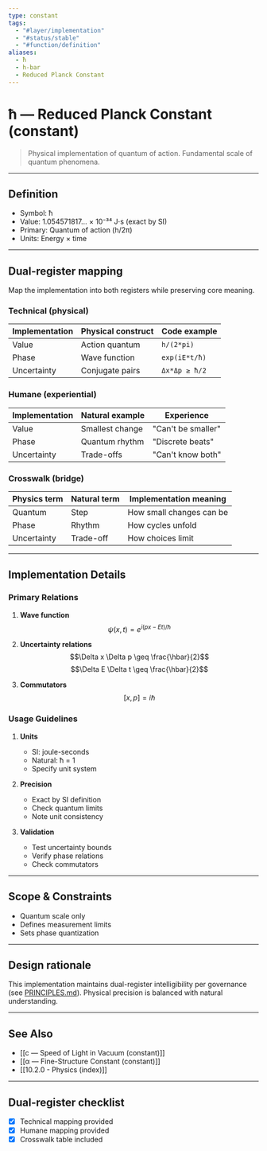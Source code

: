 ```yaml
---
type: constant
tags:
  - "#layer/implementation"
  - "#status/stable"
  - "#function/definition"
aliases:
  - ħ
  - h-bar
  - Reduced Planck Constant
---
```


# ħ — Reduced Planck Constant (constant)

> Physical implementation of quantum of action.
> Fundamental scale of quantum phenomena.

---

## Definition

- Symbol: ħ
- Value: 1.054571817... × 10⁻³⁴ J⋅s (exact by SI)
- Primary: Quantum of action (h/2π)
- Units: Energy × time

---

## Dual‑register mapping

Map the implementation into both registers while preserving core meaning.

### Technical (physical)

| Implementation | Physical construct | Code example |
|----------------|-------------------|--------------|
| Value | Action quantum | `h/(2*pi)` |
| Phase | Wave function | `exp(iE*t/ħ)` |
| Uncertainty | Conjugate pairs | `Δx*Δp ≥ ħ/2` |

### Humane (experiential)

| Implementation | Natural example | Experience |
|----------------|----------------|------------|
| Value | Smallest change | "Can't be smaller" |
| Phase | Quantum rhythm | "Discrete beats" |
| Uncertainty | Trade-offs | "Can't know both" |

### Crosswalk (bridge)

| Physics term | Natural term | Implementation meaning |
|-------------|-------------|----------------------|
| Quantum | Step | How small changes can be |
| Phase | Rhythm | How cycles unfold |
| Uncertainty | Trade-off | How choices limit |

---

## Implementation Details

### Primary Relations

1. **Wave function**
   $$\psi(x,t) = e^{i(px - Et)/\hbar}$$

2. **Uncertainty relations**
   $$\Delta x \Delta p \geq \frac{\hbar}{2}$$
   $$\Delta E \Delta t \geq \frac{\hbar}{2}$$

3. **Commutators**
   $$[x,p] = i\hbar$$

### Usage Guidelines

1. **Units**
   - SI: joule-seconds
   - Natural: ħ = 1
   - Specify unit system

2. **Precision**
   - Exact by SI definition
   - Check quantum limits
   - Note unit consistency

3. **Validation**
   - Test uncertainty bounds
   - Verify phase relations
   - Check commutators

---

## Scope & Constraints

- Quantum scale only
- Defines measurement limits
- Sets phase quantization

---

## Design rationale

This implementation maintains dual-register intelligibility per governance (see [PRINCIPLES.md](../../../../../../PRINCIPLES.md)). Physical precision is balanced with natural understanding.

---

## See Also

- [[c — Speed of Light in Vacuum (constant)]]
- [[α — Fine-Structure Constant (constant)]]
- [[10.2.0 - Physics (index)]]

---

## Dual‑register checklist

- [x] Technical mapping provided
- [x] Humane mapping provided
- [x] Crosswalk table included